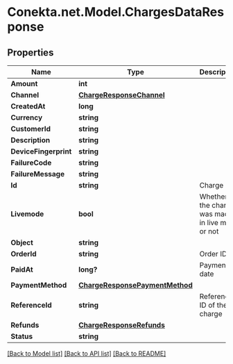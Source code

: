# Conekta.net.Model.ChargesDataResponse

## Properties

Name | Type | Description | Notes
------------ | ------------- | ------------- | -------------
**Amount** | **int** |  | [optional] 
**Channel** | [**ChargeResponseChannel**](ChargeResponseChannel.md) |  | [optional] 
**CreatedAt** | **long** |  | [optional] 
**Currency** | **string** |  | [optional] 
**CustomerId** | **string** |  | [optional] 
**Description** | **string** |  | [optional] 
**DeviceFingerprint** | **string** |  | [optional] 
**FailureCode** | **string** |  | [optional] 
**FailureMessage** | **string** |  | [optional] 
**Id** | **string** | Charge ID | [optional] 
**Livemode** | **bool** | Whether the charge was made in live mode or not | [optional] 
**Object** | **string** |  | [optional] 
**OrderId** | **string** | Order ID | [optional] 
**PaidAt** | **long?** | Payment date | [optional] 
**PaymentMethod** | [**ChargeResponsePaymentMethod**](ChargeResponsePaymentMethod.md) |  | [optional] 
**ReferenceId** | **string** | Reference ID of the charge | [optional] 
**Refunds** | [**ChargeResponseRefunds**](ChargeResponseRefunds.md) |  | [optional] 
**Status** | **string** |  | [optional] 

[[Back to Model list]](../README.md#documentation-for-models) [[Back to API list]](../README.md#documentation-for-api-endpoints) [[Back to README]](../README.md)

